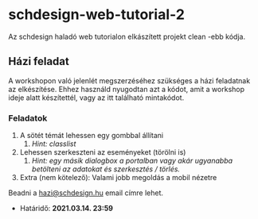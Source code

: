# schdesign-web-tutorial-2

Az schdesign haladó web tutorialon elkászített projekt clean -ebb kódja.

## Házi feladat

A workshopon való jelenlét megszerzéséhez szükséges a házi feladatnak az elkészítése.
Ehhez használd nyugodtan azt a kódot, amit a workshop ideje alatt készítettél, vagy az itt található mintakódot.

### Feladatok

1. A sötét témát lehessen egy gombbal állítani
   1. _Hint: classlist_
2. Lehessen szerkeszteni az eseményeket (törölni is)
   1. _Hint: egy másik dialogbox a portalban vagy akár ugyanabba betölteni az adatokat és szerkesztés / törlés._
3. Extra (nem kötelező): Valami jobb megoldás a mobil nézetre

Beadni a [hazi@schdesign.hu](mailto:hazi@schdesign.hu) email címre lehet.

- Határidő: **2021.03.14. 23:59**
